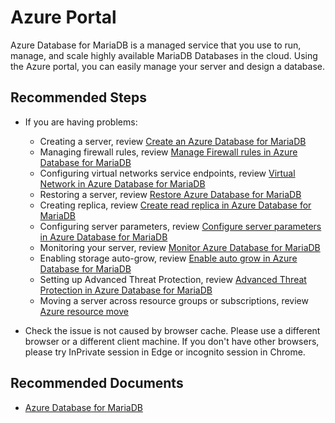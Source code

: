 <properties
    pageTitle="Portal, Client Tools and APIs in Azure Database for MariaDB"
    description="Azure Portal"
    service="microsoft.dbformariadb"
    resource="servers"
    authors="ambhatna"
    ms.author="ambhatna"
    displayOrder="290"
    selfHelpType="generic"
    supportTopicIds="32640115"
    resourceTags="servers, databases"
    productPesIds="16617"
    cloudEnvironments="public, Fairfax, usnat, ussec"
    articleId="59d1c31c-8c29-4283-b02a-577bfd925a39"
 	ownershipId="AzureData_AzureDatabaseforMariaDB"
/>

# Azure Portal

Azure Database for MariaDB is a managed service that you use to run, manage, and scale highly available MariaDB Databases in the cloud. Using the Azure portal, you can easily manage your server and design a database.

## **Recommended Steps**

* If you are having problems:

  * Creating a server, review [Create an Azure Database for MariaDB](https://docs.microsoft.com/azure/mariadb/tutorial-design-database-using-portal/)
  * Managing firewall rules, review [Manage Firewall rules in Azure Database for MariaDB](https://docs.microsoft.com/azure/mariadb/howto-manage-firewall-portal/)
  * Configuring virtual networks service endpoints, review [Virtual Network in Azure Database for MariaDB](https://docs.microsoft.com/azure/mariadb/howto-manage-vnet-portal/)
  * Restoring a server, review [Restore Azure Database for MariaDB](https://docs.microsoft.com/azure/mariadb/howto-restore-server-portal/)
  * Creating replica, review [Create read replica in Azure Database for MariaDB](https://docs.microsoft.com/azure/mariadb/howto-read-replicas-portal/)
  * Configuring server parameters, review [Configure server parameters in Azure Database for MariaDB](https://docs.microsoft.com/azure/mariadb/howto-server-parameters/)
  * Monitoring your server, review [Monitor Azure Database for MariaDB](https://docs.microsoft.com/azure/mariadb/howto-alert-metric/)
  * Enabling storage auto-grow, review [Enable auto grow in Azure Database for MariaDB](https://docs.microsoft.com/azure/mariadb/howto-auto-grow-storage-portal/)
  * Setting up Advanced Threat Protection, review [Advanced Threat Protection in Azure Database for MariaDB](https://docs.microsoft.com/azure/mariadb/howto-database-threat-protection-portal/)
  * Moving a server across resource groups or subscriptions, review [Azure resource move](https://docs.microsoft.com/azure/azure-resource-manager/resource-group-move-resources)


* Check the issue is not caused by browser cache. Please use a different browser or a different client machine. If you don't have other browsers, please try InPrivate session in Edge or incognito session in Chrome.

## **Recommended Documents**

* [Azure Database for MariaDB](https://docs.microsoft.com/azure/mariadb/)
